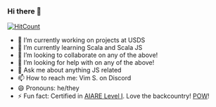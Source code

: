 ### Hi there 👋

[![HitCount](http://hits.dwyl.com/snowcoding/snowcoding.svg)](http://hits.dwyl.com/snowcoding/snowcoding)

- 🔭 I’m currently working on projects at USDS
- 🌱 I’m currently learning Scala and Scala JS
- 👯 I’m looking to collaborate on any of the above!
- 🤔 I’m looking for help with on any of the above!
- 💬 Ask me about anything JS related
- 📫 How to reach me: Vim S. on Discord
- 😄 Pronouns: he/they
- ⚡ Fun fact: Certified in [AIARE Level I](https://avtraining.org/aiare-level-1/). Love the backcountry! [POW](https://protectourwinters.org/)!

